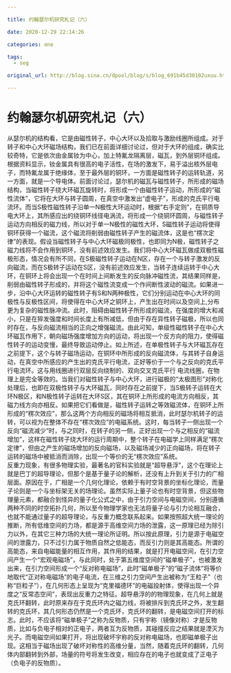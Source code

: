 ```yaml
---

title: 约翰瑟尔机研究札记（六）

date: 2020-12-29 22:14:26

categories: one

tags: 
  - seg

original_url: http://blog.sina.cn/dpool/blog/s/blog_691b45d30102uxuu.html?type=-1

---
```



# 约翰瑟尔机研究札记（六）

从瑟尔机的结构看，它是由磁性转子，中心大环以及拾取与激励线圈所组成。对于转子和中心大环磁场结构，我们已在前面详细讨论过，但对于大环的组成，确实比较奇特，它是依次由金属钕为中心，加上特氟龙隔离层，磁瓦，到外层铜环组成。根据资料显示，钕金属具有很高的电子活性，在场的激发下，易于溢出核外层电子，而特氟龙属于绝缘体，至于最外层的铜环，一方面是磁性转子的运转轨道，另一方面，就是一个导电体。前面讨论过，瑟尔机的磁瓦与磁性转子，所形成的磁场结构，当磁性转子绕大环磁瓦旋转时，将形成一个由磁性转子运动，所形成的“磁性流体”，它将在大环与转子圆周，在真空中激发出“虚电子”，形成的克氏平行电流环。而当S极性磁性转子沿单一N极性大环运动时，根据“右手定则”，在铜质导电大环上，其所感应出的绕铜环线径电涡流，将形成一个绕铜环圆周，与磁性转子运动方向相反的磁力线，所以对于单一N极性的磁性大环，S磁性转子运动将使得铜环获得一个磁流，这个磁流将削弱由磁性转子产生的磁流体，这是也“楞次定律”的表现。假设当磁性转子与中心大环磁极同极性，也即同为N极，磁性转子之磁力线将不会作用到铜环，没有前述效应发生。我们将中心大环磁瓦做成双极性磁极形态，情况会有所不同，在S极磁性转子运动在N区，存在一个与转子激发的反向磁流，而在S极转子运动在S区，没有前述效应发生，当转子连续运转于中心大环，在铜环上将会出现一个在时间上间断发生的反向脉冲磁性流，其结果同样是，削弱由磁性转子形成的，并将这个磁性流变成一个作间断性波动的磁流。如果进一步，沿中心大环运转的磁性转子有S和N两种极性，它们分别运动在中心大环的同极性与反极性区间，将使得在中心大环之铜环上，产生出在时间以及空间上,分布更为复杂的磁性脉冲流。此时，阻碍由磁性转子所形成的磁流，在强度的增大和减小，只是在猝发强度和时间长度上有所减低，但由于存在异性转子磁极，所以也同时存在，与反向磁流相当的正向之增强磁流。由此可知，单级性磁性转子在中心大环磁瓦作用下，朝向磁场强度增加方向的运动，将出现一个反方向的阻力，使得磁性转子的运动变慢，最终导致运动停止。如上所述，在单极性转子与大环磁瓦存在之前提下，这个与转子磁场运动，在铜环中所形成的反向磁流体，与其转子自身运动，在真空中所感应的产生出的克氏平行电流，正好等价于一个与之反向的克氏平行电流环。这与用线圈进行双层反向绕制的、双向交叉克氏平行 电流线圈，在物理上是完全等效的。当我们对磁性转子与中心大环，进行磁极的“太极图形”对称化处理后，也即在双极性转子与大环磁瓦，同时存在之前提下，当S极转子运转在大环N极区，和N极性转子运转在大环S区，其在铜环上所形成的电流方向相反，其磁力线方向亦相反。如果把它们看做是，磁性转子运转之等效磁流体，在铜环上所形成的“楞次效应”，那么这两个方向相反的磁场将相互抵消，此时瑟尔机转子的运转，可以视为在整体不存在“楞次效应”的电磁系统。这时，每当转子一侧出现一个反向“磁流减少”时，与之同时，在转子的另一侧，正好出现一个与之相反的“磁流增加”，这样在磁性转子绕大环的运行周期中，整个转子在电磁学上同样满足“楞次定律”，但由之产生的磁场增加的反向磁场，以及磁场减少的正向磁场，将在转子运转的磁场中被抵消而消除，出现一个等价的无“楞次效应”系统。   
反重力现象，有很多物理实验，最著名的官科实验就是“超导悬浮”，这个在理论上就是巴丁的超导理论，但那个是基于量子论的解析，还没有上升到关于引力的广相层面。原因在于，广相是一个几何化理论，依赖于有时空背景的坐标化理论，而量子论则是一个与坐标架无关的场理论。虽然实际上量子论也有时空背景，但这些物理量元素，都融合到怪异的量子化公式之中，由于引力空间与电磁空间，分别遵循两种不同的时空拓扑几何，所以至今物理学家也无法将量子论与引力论相互融合，也就不能通过量子的超导理论，与反重力概念联系起来。如果按照超大统一理论的推断，所有低维空间的力场，都是源于高维空间力场的泄露，这一原理已经为除引力以外，在其它三种力场的大统一理论所证明。所以按此原理，引力是源于电磁空间的泄露力，只不过引力属于物质自然之低能态，而反引力则是其高能态。所谓的高能态，来自电磁能量的相互作用，其作用的结果，就是打开电磁空间，在引力空间产生一个“宏观电磁场”，与此同时，处于第五维度空间的“磁单极子”，也被激发出来，在引力空间形成一个“反对称电磁场”，此时“磁单极子”的“磁子流体”将等价地取代“正对称电磁场”的电子电流，在三维之引力空间产生出被称为“王粒子”（也称“巨粒子”），在几何形态上呈现为“克里福德环”的电磁投射体，使得出现一个异度之“反常态空间”，表现出反重力之特征。超导悬浮的的物理现象，在几何上就是克氏环翻转，此时原来存在于克氏环内之磁力线，将被排斥到克氏环之外，发生翻转的克氏环，其几何形态仍然是一个克氏环，克氏环的翻转，是电磁空间打开的标志。此时，不应该将“磁单极子”之称为反物质，只有宇称（镜像对称）才是反物质，比如与负电子相对的正电子，两者互为反物质，其碰撞反应之结果就是湮灭为光子。而电磁空间如果打开，将出现破坏宇称的反对称电磁场，也即磁单极子出现。这相当于磁场出现了破坏对称性的高维分量，当然，随着克氏环的翻转，几何体内部翻转到外部，场量的符号将发生改变，相应存在的电子也就变成了正电子（负电子的反物质）。